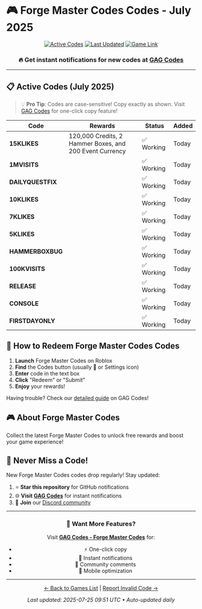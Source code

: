 # 🎮 Forge Master Codes Codes - July 2025

<div align="center">

[![Active Codes](https://img.shields.io/badge/Active%20Codes-11-brightgreen)](https://gagcodes.com/roblox/forge-master)
[![Last Updated](https://img.shields.io/badge/Last%20Updated-Today-orange)](https://gagcodes.com/roblox/forge-master)
[![Game Link](https://img.shields.io/badge/Play-Forge%20Master%20Codes-red)](https://www.roblox.com/games/)

### 🔥 **Get instant notifications for new codes at [GAG Codes](https://gagcodes.com/roblox/forge-master)**

</div>

---

## 📋 Active Codes (July 2025)

> 💡 **Pro Tip**: Codes are case-sensitive! Copy exactly as shown. Visit [GAG Codes](https://gagcodes.com/roblox/forge-master) for one-click copy feature!

| Code | Rewards | Status | Added |
|------|---------|--------|-------|
| **15KLIKES** | 120,000 Credits, 2 Hammer Boxes, and 200 Event Currency | ✅ Working | Today |
| **1MVISITS** |  | ✅ Working | Today |
| **DAILYQUESTFIX** |  | ✅ Working | Today |
| **10KLIKES** |  | ✅ Working | Today |
| **7KLIKES** |  | ✅ Working | Today |
| **5KLIKES** |  | ✅ Working | Today |
| **HAMMERBOXBUG** |  | ✅ Working | Today |
| **100KVISITS** |  | ✅ Working | Today |
| **RELEASE** |  | ✅ Working | Today |
| **CONSOLE** |  | ✅ Working | Today |
| **FIRSTDAYONLY** |  | ✅ Working | Today |


## 📖 How to Redeem Forge Master Codes Codes

1. **Launch** Forge Master Codes on Roblox
2. **Find** the Codes button (usually 🎁 or Settings icon)
3. **Enter** code in the text box
4. **Click** "Redeem" or "Submit"
5. **Enjoy** your rewards!

Having trouble? Check our [detailed guide](https://gagcodes.com/roblox/forge-master#how-to-redeem) on GAG Codes!

## 🎮 About Forge Master Codes

Collect the latest Forge Master Codes to unlock free rewards and boost your game experience!

## 🔔 Never Miss a Code!

New Forge Master Codes codes drop regularly! Stay updated:

1. ⭐ **Star this repository** for GitHub notifications
2. 🌐 **Visit [GAG Codes](https://gagcodes.com/roblox/forge-master)** for instant notifications
3. 💬 **Join** our [Discord community](https://gagcodes.com/discord)

---

<div align="center">

### 🚀 Want More Features?

Visit [**GAG Codes - Forge Master Codes**](https://gagcodes.com/roblox/forge-master) for:
- ⚡ One-click copy
- 🔔 Instant notifications  
- 💬 Community comments
- 📱 Mobile optimization

---

[← Back to Games List](README.md) | [Report Invalid Code →](https://github.com/yourusername/roblox-codes-directory/issues)

*Last updated: 2025-07-25 09:51 UTC • Auto-updated daily*

</div>